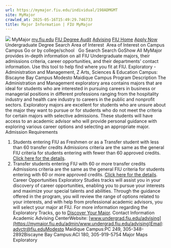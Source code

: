 ```yaml
---
url: https://mymajor.fiu.edu/individual/198ADMGMT
site: MyMajor
crawled_at: 2025-05-16T15:49:29.746733
title: Major Information | FIU MyMajor
---
```


![](https://mymajor.fiu.edu/assets/logo-T4VPR2BI.png)
MyMajor
[my.fiu.edu](https://my.fiu.edu/)
[FIU Degree Audit](https://dasa.fiu.edu/all-departments/advising/panther-success-hub/panther-degree-audit/)
[Advising](https://advising.fiu.edu)
[FIU Home](https://www.fiu.edu/)
[Apply Now](https://admissions.fiu.edu/)
Undergraduate Degree Search
Area of Interest
​
Area of Interest
on
Campus
​
Campus
Go
or by college/school
​
​
Go
Search
Search
GoShow All
MyMajor provides in-depth information on all FIU Undergraduate majors, their admissions criteria, career opportunities, and their departments' contact information. Use this tool to help find where you fit at FIU.
Exploratory - Administration and Management,
Z
Arts, Sciences & Education
Campus:
Biscayne Bay Campus
Modesto Maidique Campus
Program Description
The Administration and Management exploratory area contains majors that are ideal for students who are interested in pursuing careers in business or managerial positions in different professions ranging from the hospitality industry and health care industry to careers in the public and nonprofit sectors. Exploratory majors are excellent for students who are unsure about the major they want to pursue or for students who do not meet the criteria for certain majors with selective admissions. These students will have access to an academic advisor who will provide personal guidance with exploring various career options and selecting an appropriate major.
Admission Requirements
1. Students entering FIU as Freshmen or as a Transfer student with less than 60 transfer credits
Admissions criteria are the same as the general FIU criteria for students entering with fewer than 60 approved credits. [Click here for the details](http://admissions.fiu.edu/apply/freshman/).
2. Transfer students entering FIU with 60 or more transfer credits
Admissions criteria are the same as the general FIU criteria for students entering with 60 or more approved credits. [Click here for the details](http://admissions.fiu.edu/apply/transfer/).
Career Opportunities
Exploratory Studies tracks will assist you in your discovery of career opportunities, enabling you to pursue your interests and maximize your special talents and abilities. Through the guidance offered in the program, you will review the range of options related to your interests, and with help from professional academic advisors, you will select your major at FIU. For more information regarding the Exploratory Tracks, go to [Discover Your Major](http://discovermajors.fiu.edu/index.html).
Contact Information
Academic Advising CenterWebsite: [www.undergrad.fiu.edu/advising](https://mymajor.fiu.edu/admin/www.undergrad.fiu.edu/advising)Email: advctr@fiu.eduModesto Maidique Campus:PC 249, 305-348-2892Biscayne Bay Campus:ACI 180, 305-919-5754
Major Maps
Exploratory

